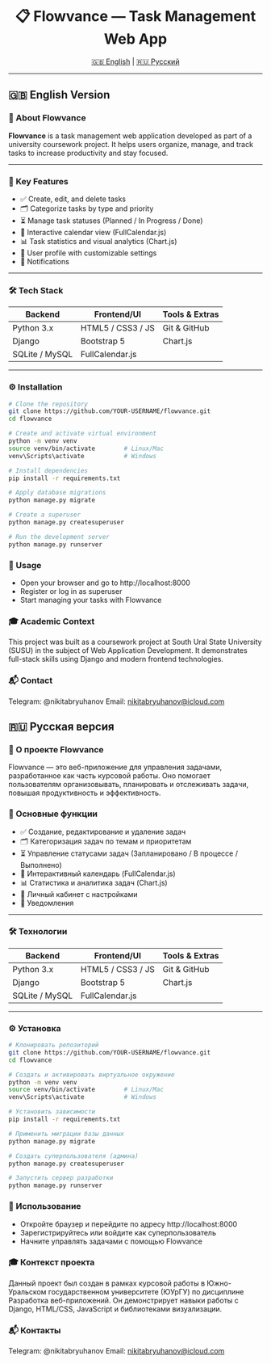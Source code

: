 <h1 align="center">📋 Flowvance — Task Management Web App</h1>
<p align="center">
  <a href="#en">🇬🇧 English</a> | <a href="#ru">🇷🇺 Русский</a>
</p>

---

<div id="en"></div>

## 🇬🇧 English Version

### 💼 About Flowvance

**Flowvance** is a task management web application developed as part of a university coursework project. It helps users organize, manage, and track tasks to increase productivity and stay focused.

---

### 🚀 Key Features

- ✅ Create, edit, and delete tasks  
- 🗂 Categorize tasks by type and priority  
- ⏳ Manage task statuses (Planned / In Progress / Done)  
- 📅 Interactive calendar view (FullCalendar.js)  
- 📊 Task statistics and visual analytics (Chart.js)  
- 👤 User profile with customizable settings  
- 🔔 Notifications

---

### 🛠 Tech Stack

| Backend       | Frontend/UI           | Tools & Extras     |
|---------------|------------------------|----------------------|
| Python 3.x     | HTML5 / CSS3 / JS     | Git & GitHub        |
| Django         | Bootstrap 5           | Chart.js            |
| SQLite / MySQL | FullCalendar.js       |                     |

---

### ⚙️ Installation

```bash
# Clone the repository
git clone https://github.com/YOUR-USERNAME/flowvance.git
cd flowvance

# Create and activate virtual environment
python -m venv venv
source venv/bin/activate        # Linux/Mac
venv\Scripts\activate           # Windows

# Install dependencies
pip install -r requirements.txt

# Apply database migrations
python manage.py migrate

# Create a superuser
python manage.py createsuperuser

# Run the development server
python manage.py runserver
```
### 🧪 Usage

- Open your browser and go to http://localhost:8000
- Register or log in as superuser
- Start managing your tasks with Flowvance

### 🎓 Academic Context

This project was built as a coursework project at South Ural State University (SUSU)
in the subject of Web Application Development. It demonstrates full-stack skills using Django and modern frontend technologies.

### 📬 Contact

Telegram: @nikitabryuhanov
Email: nikitabryuhanov@icloud.com

<div id="ru"></div>

## 🇷🇺 Русская версия

### 💼 О проекте Flowvance

Flowvance — это веб-приложение для управления задачами, разработанное как часть курсовой работы. Оно помогает пользователям организовывать, планировать и отслеживать задачи, повышая продуктивность и эффективность.

### 🚀 Основные функции

- ✅ Создание, редактирование и удаление задач
- 🗂 Категоризация задач по темам и приоритетам
- ⏳ Управление статусами задач (Запланировано / В процессе / Выполнено)
- 📅 Интерактивный календарь (FullCalendar.js)
- 📊 Статистика и аналитика задач (Chart.js)
- 👤 Личный кабинет с настройками
- 🔔 Уведомления

---

### 🛠 Технологии

| Backend       | Frontend/UI           | Tools & Extras     |
|---------------|------------------------|----------------------|
| Python 3.x     | HTML5 / CSS3 / JS     | Git & GitHub        |
| Django         | Bootstrap 5           | Chart.js            |
| SQLite / MySQL | FullCalendar.js       |                     |

---

### ⚙️ Установка

```bash
# Клонировать репозиторий
git clone https://github.com/YOUR-USERNAME/flowvance.git
cd flowvance

# Создать и активировать виртуальное окружение
python -m venv venv
source venv/bin/activate        # Linux/Mac
venv\Scripts\activate           # Windows

# Установить зависимости
pip install -r requirements.txt

# Применить миграции базы данных
python manage.py migrate

# Создать суперпользователя (админа)
python manage.py createsuperuser

# Запустить сервер разработки
python manage.py runserver
```
### 🧪 Использование

- Откройте браузер и перейдите по адресу http://localhost:8000
- Зарегистрируйтесь или войдите как суперпользователь
- Начните управлять задачами с помощью Flowvance

### 🎓 Контекст проекта

Данный проект был создан в рамках курсовой работы в Южно-Уральском государственном университете (ЮУрГУ)
по дисциплине Разработка веб-приложений. Он демонстрирует навыки работы с Django, HTML/CSS, JavaScript и библиотеками визуализации.

### 📬 Контакты

Telegram: @nikitabryuhanov
Email: nikitabryuhanov@icloud.com
